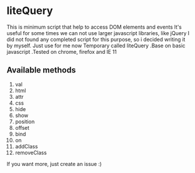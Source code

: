 # liteQuery
This is minimum script that help to access DOM elements and events
It's useful for some times we can not use larger javascript libraries, like jQuery
I did not found any completed script for this purpose, so i decided writing it by myself. Just use for me now
Temporary called liteQuery .Base on basic javascript .Tested on chrome, firefox and IE 11

## Available methods
1. val
2. html
3. attr
4. css
5. hide
6. show
7. position
8. offset
9. bind
10. on
11. addClass
12. removeClass

If you want more, just create an issue :)
